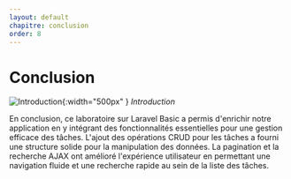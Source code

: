 ```yaml
---
layout: default
chapitre: conclusion
order: 8
---
```

<!-- new slide -->

# Conclusion

![Introduction](./images/conclusion.png){:width="500px" }
*Introduction*
<!-- note -->

En conclusion, ce laboratoire sur Laravel Basic a permis d'enrichir notre application en y intégrant des fonctionnalités essentielles pour une gestion efficace des tâches. L'ajout des opérations CRUD pour les tâches a fourni une structure solide pour la manipulation des données. La pagination et la recherche AJAX ont amélioré l'expérience utilisateur en permettant une navigation fluide et une recherche rapide au sein de la liste des tâches.


